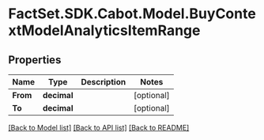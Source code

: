 # FactSet.SDK.Cabot.Model.BuyContextModelAnalyticsItemRange

## Properties

Name | Type | Description | Notes
------------ | ------------- | ------------- | -------------
**From** | **decimal** |  | [optional] 
**To** | **decimal** |  | [optional] 

[[Back to Model list]](../README.md#documentation-for-models) [[Back to API list]](../README.md#documentation-for-api-endpoints) [[Back to README]](../README.md)

